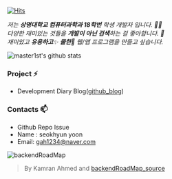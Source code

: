 [![Hits](https://hits.seeyoufarm.com/api/count/incr/badge.svg?url=https%3A%2F%2Fgithub.com%2Fmaster1st&count_bg=%2379C83D&title_bg=%23555555&icon=&icon_color=%23E7E7E7&title=hits&edge_flat=false)](https://hits.seeyoufarm.com)



<p>
  <em>
    저는 <b>상명대학교 컴퓨터과학과 18학번</b> 학생 개발자 입니다. 👨‍💻 <br>
    다양한 재미있는 것들을 <b>개발이 아닌 검색</b>하는 걸 좋아합니다. 🎁 <br>
    재미있고 <b>유용하고</b>✨ <b>쿨한</b>🎉 웹/앱 프로그램을 만들고 싶습니다. 
  </em>  
</p>

![master1st's github stats](https://github-readme-stats.vercel.app/api?username=master1st&show_icons=true)

  



### Project ⚡

* Development Diary Blog([github_blog](https://master1st.github.io))


### Contacts 📫

* Github Repo Issue
* Name : seokhyun yoon
* Email: gah1234@naver.com

![backendRoadMap](https://postfiles.pstatic.net/MjAyMTEwMTFfMjAx/MDAxNjMzOTIzMDg4MDQx.5D5XKtpgFDn8_MO-scuN9BKT_Jj8f8dz9JJjr_EOHcog.q2XJ8e979Nptb50zCOg4yMjll37keeWYJjVFfQTHauAg.PNG.gah1234/image.png?type=w773)

> By Kamran Ahmed  and [backendRoadMap_source](https://roadmap.sh/backend)
